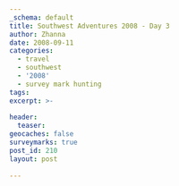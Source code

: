 ```yaml
---
_schema: default
title: Southwest Adventures 2008 - Day 3
author: Zhanna
date: 2008-09-11
categories:
  - travel
  - southwest
  - '2008'
  - survey mark hunting  
tags:
excerpt: >- 
  
header:
  teaser:
geocaches: false
surveymarks: true
post_id: 210
layout: post
   
---
```


<!-- 

Oak Creek-Sedona -> Sunset Crater -> Wupatki -> Kayenta

Relatively early start: after breakfast, drove up Oak Creek Canyon (bitch in VW!) to Sunset Crater. Photos and lots of poking around. Hiked short version of Lava Flow Trail. Continued on drive to Wupatki. Saw at least 4-5 witness posts along the way, but stopped for only 2. Great views from all the overlooks. Saw most of the Wupatki ruins, then continued on to Cameron with storms looming (went to Simpson's market!). To Tuba City ("Well, I guess it's <em>some </em>form of civilization!") where we saw a sign denoting a McDonalds "one hour away." Saw hand-lettered signs for Dinosaur Tracks and finally found the entrance, but didn't stop.  Just past Elephant Feet, we attempted to get to White Mesa Arch but found the road flooded out. Found entrance to Keet Seel and Betatakin Ruins but it was already closed for the day.  Finally arrived at Anasazi Inn-what a place!!! Current spider count:1. Went to Amigo Cafe for supper-what a place! Then stopped at Hampton Inn to see if they had any info on Monument Valley tours.  They didn't, but we did buy a packet of mixed cacticus seeds.  On the way out we passed a dog that appeared completely dead on the sidewalk.  Walking past didn't stir him.  Finally we saw a twitch and realized with relief that he was alive.

Notes: Sunset Crater Visitor Center: N 35° 22.157' W111° 32.614'
Amigo Cafe (world's best Mexican-yeah, right!) N 36° 42.641' W110°14.908'

-Remember to look up electric railway alongside Route 160 - remember vehicle tunnel and horrible road, nice Indians, strange "elevator" and huge conveyor crossing road and over cliffs on E side of road.  http://www.utahgeology.com/roadguides.php?hw=hw160

Food: Huevos rancheros for both, grapefruit and cranberry juice, coffee @ Oak Creek Cafe.  Cape Cod chips, beef jerky from "Simpson's Market" on Rt. 89 in Cameron. Beef and green chile burrito (R), tostadas, iced tea at Amigo Cafe ... ha-ha! 
-->


